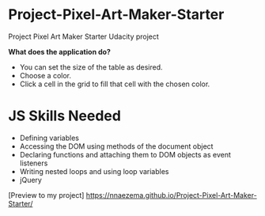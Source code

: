 # Project-Pixel-Art-Maker-Starter
Project Pixel Art Maker Starter Udacity project

**What does the application do?**
- You can set the size of the table as desired.
- Choose a color.
- Click a cell in the grid to fill that cell with the chosen color.

 # JS Skills Needed

- Defining variables 
- Accessing the DOM using methods of the document object
- Declaring functions and attaching them to DOM objects as event listeners
- Writing nested loops and using loop variables
- jQuery

[Preview to my project]  https://nnaezema.github.io/Project-Pixel-Art-Maker-Starter/
